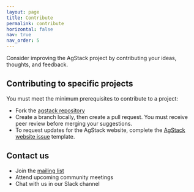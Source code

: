 ```yaml
---
layout: page
title: Contribute
permalink: contribute
horizontal: false
nav: true
nav_order: 5
---
```


Consider improving the AgStack project by contributing your ideas, thoughts, and feedback.

## Contributing to specific projects

You must meet the minimum prerequisites to contribute to a project:

- Fork the [agstack repository](https://github.com/agstack)
- Create a branch locally, then create a pull request. You must receive peer review before merging your suggestions.
- To request updates for the AgStack website, complete the [AgStack website issue](https://github.com/agstack/agstack-website/issues/new?assignees=&labels=website&template=website_issue.md) template.
<!--will add more as we discuss the min. requirements-->
 

## Contact us

* Join the [mailing list](https://lists.agstack.org/g/technical-discuss)
* Attend upcoming community meetings
* Chat with us in our Slack channel
  
